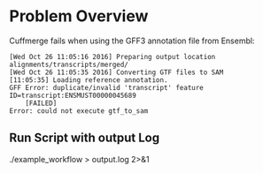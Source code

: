 # Problem Overview

Cuffmerge fails when using the GFF3 annotation file from Ensembl:

```
[Wed Oct 26 11:05:16 2016] Preparing output location alignments/transcripts/merged/
[Wed Oct 26 11:05:35 2016] Converting GTF files to SAM
[11:05:35] Loading reference annotation.
GFF Error: duplicate/invalid 'transcript' feature ID=transcript:ENSMUST00000045689
	[FAILED]
Error: could not execute gtf_to_sam
```

## Run Script with output Log

./example_workflow > output.log 2>&1
